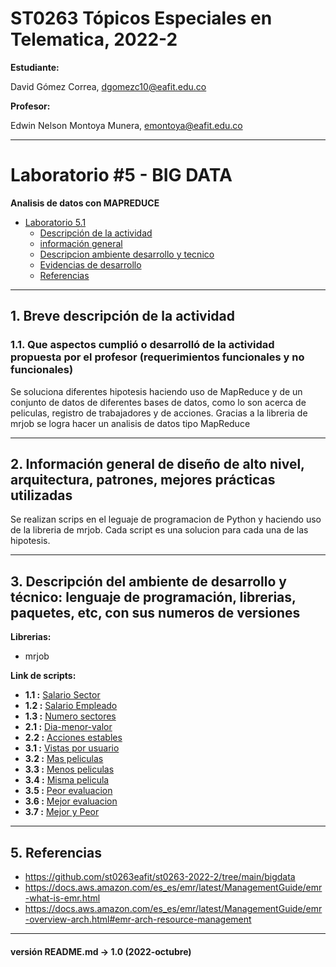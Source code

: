 # ST0263 Tópicos Especiales en Telematica, 2022-2

__Estudiante:__

 David Gómez Correa, dgomezc10@eafit.edu.co  

__Profesor:__

 Edwin Nelson Montoya Munera, emontoya@eafit.edu.co

---

# Laboratorio #5 - BIG DATA 
__Analisis de datos con MAPREDUCE__

- [Laboratorio 5.1](#laboratorio-5---big-data)
  - [Descripción de la actividad](#1-breve-descripción-de-la-actividad)
  - [información general](#2-información-general-de-diseño-de-alto-nivel-arquitectura-patrones-mejores-prácticas-utilizadas)
  - [Descripcion ambiente desarrollo y tecnico](#3-descripción-del-ambiente-de-desarrollo-y-técnico-lenguaje-de-programación-librerias-paquetes-etc-con-sus-numeros-de-versiones)
  - [Evidencias de desarrollo](#4-evidencias-de-desarrollo)
  - [Referencias](#5-referencias)

--- 

  
## 1. Breve descripción de la actividad  
  
### 1.1. Que aspectos cumplió o desarrolló de la actividad propuesta por el profesor (requerimientos funcionales y no funcionales)  

Se soluciona diferentes hipotesis haciendo uso de MapReduce y de un conjunto de datos de diferentes bases de datos, como lo son acerca de peliculas, registro de trabajadores y de acciones. Gracias a la libreria de mrjob se logra hacer un analisis de datos tipo MapReduce

---  
  
## 2. Información general de diseño de alto nivel, arquitectura, patrones, mejores prácticas utilizadas 
Se realizan scrips en el leguaje de programacion de Python y haciendo uso de la libreria de mrjob. Cada script es una solucion para cada una de las hipotesis.

---  
  
## 3. Descripción del ambiente de desarrollo y técnico: lenguaje de programación, librerias, paquetes, etc, con sus numeros de versiones 
  
__Librerias:__
- mrjob

__Link de scripts:__

- **1.1 :** [Salario Sector](https://github.com/dgomezc1/st0263/blob/main/Laboratorios/Laboratorio_5/parte3/p1/sal_sector.py)
- **1.2 :** [Salario Empleado](https://github.com/dgomezc1/st0263/blob/main/Laboratorios/Laboratorio_5/parte3/p1/sal_empleado.py)
- **1.3 :** [Numero sectores](https://github.com/dgomezc1/st0263/blob/main/Laboratorios/Laboratorio_5/parte3/p1/numero_se.py)
- **2.1 :** [Dia-menor-valor](https://github.com/dgomezc1/st0263/blob/main/Laboratorios/Laboratorio_5/parte3/p2/dia_accion.py)
- **2.2 :** [Acciones estables](https://github.com/dgomezc1/st0263/blob/main/Laboratorios/Laboratorio_5/parte3/p2/estables_accion.py)
- **3.1 :** [Vistas por usuario](https://github.com/dgomezc1/st0263/blob/main/Laboratorios/Laboratorio_5/parte3/p3/usuarios_peli.py)
- **3.2 :** [Mas peliculas](https://github.com/dgomezc1/st0263/blob/main/Laboratorios/Laboratorio_5/parte3/p3/fecha_mayor.py)
- **3.3 :** [Menos peliculas](https://github.com/dgomezc1/st0263/blob/main/Laboratorios/Laboratorio_5/parte3/p3/fecha_menor.py)
- **3.4 :** [Misma pelicula](https://github.com/dgomezc1/st0263/blob/main/Laboratorios/Laboratorio_5/parte3/p3/pelis_per_user.py)
- **3.5 :** [Peor evaluacion](https://github.com/dgomezc1/st0263/blob/main/Laboratorios/Laboratorio_5/parte3/p3/usuarios_peor.py)
- **3.6 :** [Mejor evaluacion](https://github.com/dgomezc1/st0263/blob/main/Laboratorios/Laboratorio_5/parte3/p3/usuarios_menor.py)
- **3.7 :** [Mejor y Peor](https://github.com/dgomezc1/st0263/blob/main/Laboratorios/Laboratorio_5/parte3/p3/mejor_peor.py)


---  

## 5. Referencias
- https://github.com/st0263eafit/st0263-2022-2/tree/main/bigdata
- https://docs.aws.amazon.com/es_es/emr/latest/ManagementGuide/emr-what-is-emr.html
- https://docs.aws.amazon.com/es_es/emr/latest/ManagementGuide/emr-overview-arch.html#emr-arch-resource-management

---
#### versión README.md -> 1.0 (2022-octubre)
  
